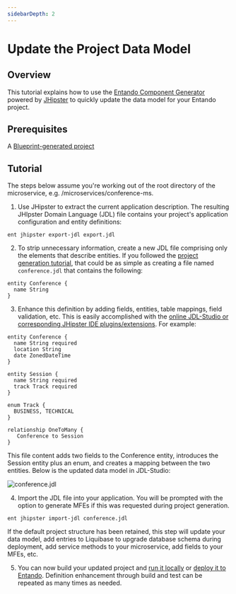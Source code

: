 ```yaml
---
sidebarDepth: 2
---
```


# Update the Project Data Model

## Overview

This tutorial explains how to use the [Entando Component Generator](../../../docs/create/component-gen-overview.md) powered by [JHipster](https://www.jhipster.tech/) to quickly update the data model for your Entando project.

## Prerequisites
A [Blueprint-generated project](./generate-microservices-and-micro-frontends.md) 

## Tutorial
The steps below assume you're working out of the root directory of the microservice, e.g. /microservices/conference-ms.

1. Use JHipster to extract the current application description. The resulting JHIpster Domain Language (JDL) file contains your project's application configuration and entity definitions:
```
ent jhipster export-jdl export.jdl
```
2. To strip unnecessary information, create a new JDL file comprising only the elements that describe entities. If you followed the [project generation tutorial](./generate-microservices-and-micro-frontends.md), that could be as simple as creating a file named `conference.jdl` that contains the following:
```
entity Conference {
  name String
}
```
3. Enhance this definition by adding fields, entities, table mappings, field validation, etc. This is easily accomplished with the [online JDL-Studio or corresponding JHipster IDE plugins/extensions](https://www.jhipster.tech/jdl/). For example:
```
entity Conference {
  name String required
  location String
  date ZonedDateTime
}

entity Session {
  name String required
  track Track required
}

enum Track {
  BUSINESS, TECHNICAL
}

relationship OneToMany {
   Conference to Session
}
```
This file content adds two fields to the Conference entity, introduces the Session entity plus an enum, and creates a mapping between the two entities. Below is the updated data model in JDL-Studio:

![conference.jdl](./img/jhipster-jdl.png)

4. Import the JDL file into your application. You will be prompted with the option to generate MFEs if this was requested during project generation.
```
ent jhipster import-jdl conference.jdl
```
If the default project structure has been retained, this step will update your data model, add entries to Liquibase to upgrade database schema during deployment, add service methods to your microservice, add fields to your MFEs, etc.

5. You can now build your updated project and [run it locally](./run-local.md) or [deploy it to Entando](../pb/publish-project-bundle.md). Definition enhancement through build and test can be repeated as many times as needed.



